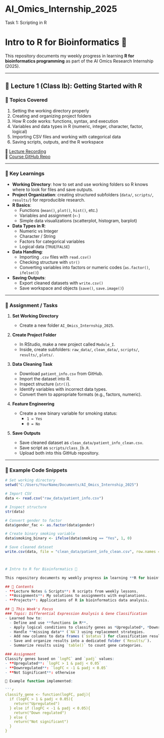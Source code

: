 # AI_Omics_Internship_2025
Task 1: Scripting in R
# Intro to R for Bioinformatics 🚀

This repository documents my weekly progress in learning **R for bioinformatics programming** as part of the AI Omics Research Internship (2025).  

---

## 📂 Lecture 1 (Class Ib): Getting Started with R  

### 🔑 Topics Covered
1. Setting the working directory properly  
2. Creating and organizing project folders  
3. How R code works: functions, syntax, and execution  
4. Variables and data types in R (numeric, integer, character, factor, logical)  
5. Importing CSV files and working with categorical data  
6. Saving scripts, outputs, and the R workspace  

🎥 [Lecture Recording](https://youtu.be/YybbWfD_VjE?feature=shared)  
📌 [Course GitHub Repo](https://github.com/AI-Biotechnology-Bioinformatics/AI_and_Omics_Research_Internship_2025)  

---

### 📖 Key Learnings
- **Working Directory**: how to set and use working folders so R knows where to look for files and save outputs.  
- **Project Organization**: creating structured subfolders (`data/`, `scripts/`, `results/`) for reproducible research.  
- **R Basics**:  
  - Functions (`mean()`, `plot()`, `hist()`, etc.)  
  - Variables and assignment (`<-`)  
  - Simple data visualizations (scatterplot, histogram, barplot)  
- **Data Types in R**:  
  - Numeric vs Integer  
  - Character / String  
  - Factors for categorical variables  
  - Logical data (`TRUE`/`FALSE`)  
- **Data Handling**:  
  - Importing `.csv` files with `read.csv()`  
  - Checking structure with `str()`  
  - Converting variables into factors or numeric codes (`as.factor()`, `ifelse()`)  
- **Saving Outputs**:  
  - Export cleaned datasets with `write.csv()`  
  - Save workspace and objects (`save()`, `save.image()`)  

---

### 🧬 Assignment / Tasks
1. **Set Working Directory**  
   - Create a new folder `AI_Omics_Internship_2025`.  

2. **Create Project Folder**  
   - In RStudio, make a new project called `Module_I`.  
   - Inside, create subfolders: `raw_data/`, `clean_data/`, `scripts/`, `results/`, `plots/`.  

3. **Data Cleaning Task**  
   - Download `patient_info.csv` from GitHub.  
   - Import the dataset into R.  
   - Inspect structure (`str()`).  
   - Identify variables with incorrect data types.  
   - Convert them to appropriate formats (e.g., factors, numeric).  

4. **Feature Engineering**  
   - Create a new binary variable for smoking status:  
     - `1 = Yes`  
     - `0 = No`  

5. **Save Outputs**  
   - Save cleaned dataset as `clean_data/patient_info_clean.csv`.  
   - Save script as `scripts/class_Ib.R`.  
   - Upload both into this GitHub repository.  

---

### 📌 Example Code Snippets

```r
# Set working directory
setwd("C:/Users/YourName/Documents/AI_Omics_Internship_2025")

# Import CSV
data <- read.csv("raw_data/patient_info.csv")

# Inspect structure
str(data)

# Convert gender to factor
data$gender_fac <- as.factor(data$gender)

# Create binary smoking variable
data$smoking_binary <- ifelse(data$smoking == "Yes", 1, 0)

# Save cleaned dataset
write.csv(data, file = "clean_data/patient_info_clean.csv", row.names = FALSE)



# Intro to R for Bioinformatics 🚀

This repository documents my weekly progress in learning **R for bioinformatics programming** as part of the AI Omics Internship (2025).  

## 📂 Contents
- **Lecture Notes & Scripts**: R scripts from weekly lessons.  
- **Assignments**: My solutions to assignments with explanations.  
- **Projects**: Applications of R in bioinformatics data analysis.  

## 📖 This Week's Focus
### Topic: Differential Expression Analysis & Gene Classification
- Learned how to:
  - Define and use **functions in R**.
  - Apply logical conditions to classify genes as *Upregulated*, *Downregulated*, or *Not Significant*.
  - Handle **missing data** (`NA`) using replacement strategies.
  - Add new columns to data frames (`$status`) for classification results.
  - Save and organize results into a dedicated folder (`Results/`).
  - Summarize results using `table()` to count gene categories.

### Assignment
Classify genes based on `logFC` and `padj` values:
- **Upregulated**: `logFC > 1 & padj < 0.05`
- **Downregulated**: `logFC < -1 & padj < 0.05`
- **Not Significant**: otherwise  

📌 Example function implemented:  

```r
classify_gene <- function(logFC, padj){
  if (logFC > 1 & padj < 0.05){
    return("Upregulated")
  } else if (logFC < -1 & padj < 0.05){
    return("Down regulated")
  } else {
    return("Not significant")
  }
}
